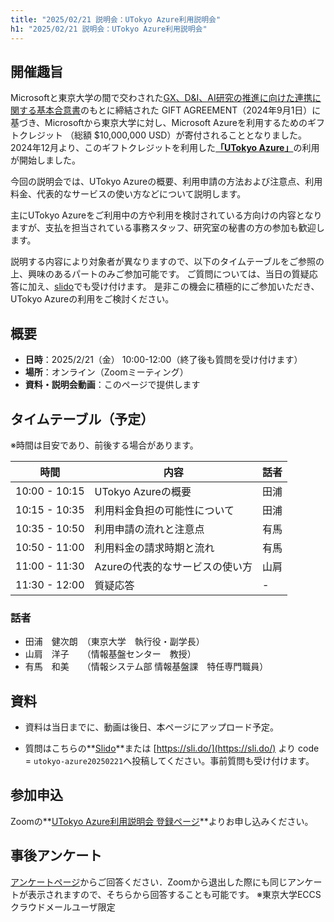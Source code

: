 ```yaml
---
title: "2025/02/21 説明会：UTokyo Azure利用説明会"
h1: "2025/02/21 説明会：UTokyo Azure利用説明会"
---
```


## 開催趣旨

Microsoftと東京大学の間で交わされた[GX、D&I、AI研究の推進に向けた連携に関する基本合意書](https://www.u-tokyo.ac.jp/focus/ja/articles/z1701_00012.html)のもとに締結された GIFT AGREEMENT（2024年9月1日）に基づき、Microsoftから東京大学に対し、Microsoft Azureを利用するためのギフトクレジット （総額 $10,000,000 USD）が寄付されることとなりました。
2024年12月より、このギフトクレジットを利用した[**「UTokyo Azure」**](https://utelecon.adm.u-tokyo.ac.jp/research_computing/utokyo_azure/)の利用が開始しました。

今回の説明会では、UTokyo Azureの概要、利用申請の方法および注意点、利用料金、代表的なサービスの使い方などについて説明します。

主にUTokyo Azureをご利用中の方や利用を検討されている方向けの内容となりますが、支払を担当されている事務スタッフ、研究室の秘書の方の参加も歓迎します。

説明する内容により対象者が異なりますので、以下のタイムテーブルをご参照の上、興味のあるパートのみご参加可能です。
ご質問については、当日の質疑応答に加え、[slido](https://app.sli.do/event/ig9R1n6FPpnuPoQrDtyje8)でも受け付けます。
是非この機会に積極的にご参加いただき、UTokyo Azureの利用をご検討ください。

## 概要
- **日時**：2025/2/21（金） 10:00-12:00（終了後も質問を受け付けます）
- **場所**：オンライン（Zoomミーティング）
- **資料・説明会動画**：このページで提供します

## タイムテーブル（予定）
※時間は目安であり、前後する場合があります。

| 時間   | 内容   | 話者   |
|--------|--------|--------|
| 10:00 - 10:15 | UTokyo Azureの概要   | 田浦   |
| 10:15 - 10:35  | 利用料金負担の可能性について   | 田浦   |
| 10:35 - 10:50  | 利用申請の流れと注意点   | 有馬 |
| 10:50 - 11:00  | 利用料金の請求時期と流れ | 有馬 |
| 11:00 - 11:30 | Azureの代表的なサービスの使い方   | 山肩 |
| 11:30 - 12:00 | 質疑応答 | - |


   
### 話者
- 田浦　健次朗　（東京大学　執行役・副学長）
- 山肩　洋子　　（情報基盤センター　教授）
- 有馬　和美　　（情報システム部 情報基盤課　特任専門職員）

## 資料

- 資料は当日までに、動画は後日、本ページにアップロード予定。

- 質問はこちらの**[Slido](https://app.sli.do/event/ig9R1n6FPpnuPoQrDtyje8)**または [https://sli.do/](https://sli.do/) より code = `utokyo-azure20250221`へ投稿してください。事前質問も受け付けます。



## 参加申込
Zoomの**[UTokyo Azure利用説明会 登録ページ](https://u-tokyo-ac-jp.zoom.us/meeting/register/NsntDBBiSUecESy1vR58bw)**よりお申し込みください。

## 事後アンケート
[アンケートページ](https://forms.gle/sfL7LCxX3EwY86rP6)からご回答ください．Zoomから退出した際にも同じアンケートが表示されますので、そちらから回答することも可能です。
※東京大学ECCSクラウドメールユーザ限定

